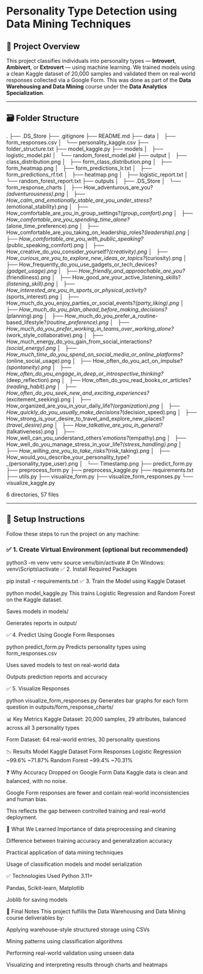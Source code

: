 # Personality Type Detection using Data Mining Techniques

## 🧠 Project Overview
This project classifies individuals into personality types — **Introvert**, **Ambivert**, or **Extrovert** — using machine learning. We trained models using a clean Kaggle dataset of 20,000 samples and validated them on real-world responses collected via a Google Form. This was done as part of the **Data Warehousing and Data Mining** course under the **Data Analytics Specialization**.

---

## 🗃️ Folder Structure
.
├── .DS_Store
├── .gitignore
├── README.md
├── data
│   ├── form_responses.csv
│   └── personality_kaggle.csv
├── folder_structure.txt
├── model_kaggle.py
├── models
│   ├── logistic_model.pkl
│   └── random_forest_model.pkl
├── output
│   ├── class_distribution.png
│   ├── form_class_distribution.png
│   ├── form_heatmap.png
│   ├── form_predictions_lr.txt
│   ├── form_predictions_rf.txt
│   ├── heatmap.png
│   ├── logistic_report.txt
│   └── random_forest_report.txt
├── outputs
│   ├── .DS_Store
│   └── form_response_charts
│       ├── How_adventurous_are_you?_(adventurousness).png
│       ├── How_calm_and_emotionally_stable_are_you_under_stress?_(emotional_stability).png
│       ├── How_comfortable_are_you_in_group_settings?_(group_comfort).png
│       ├── How_comfortable_are_you_spending_time_alone?_(alone_time_preference).png
│       ├── How_comfortable_are_you_taking_on_leadership_roles?_(leadership).png
│       ├── How_comfortable_are_you_with_public_speaking?_(public_speaking_comfort).png
│       ├── How_creative_do_you_consider_yourself?_(creativity).png
│       ├── How_curious_are_you_to_explore_new_ideas_or_topics?_(curiosity).png
│       ├── How_frequently_do_you_use_gadgets_or_tech_devices?_(gadget_usage).png
│       ├── How_friendly_and_approachable_are_you?_(friendliness).png
│       ├── How_good_are_your_active_listening_skills?_(listening_skill).png
│       ├── How_interested_are_you_in_sports_or_physical_activity?_(sports_interest).png
│       ├── How_much_do_you_enjoy_parties_or_social_events?_(party_liking).png
│       ├── How_much_do_you_plan_ahead_before_making_decisions?_(planning).png
│       ├── How_much_do_you_prefer_a_routine-based_lifestyle?_(routine_preference).png
│       ├── How_much_do_you_prefer_working_in_teams_over_working_alone?_(work_style_collaborative).png
│       ├── How_much_energy_do_you_gain_from_social_interactions?_(social_energy).png
│       ├── How_much_time_do_you_spend_on_social_media_or_online_platforms?_(online_social_usage).png
│       ├── How_often_do_you_act_on_impulse?_(spontaneity).png
│       ├── How_often_do_you_engage_in_deep_or_introspective_thinking?_(deep_reflection).png
│       ├── How_often_do_you_read_books_or_articles?_(reading_habit).png
│       ├── How_often_do_you_seek_new_and_exciting_experiences?_(excitement_seeking).png
│       ├── How_organized_are_you_in_your_daily_life?_(organization).png
│       ├── How_quickly_do_you_usually_make_decisions?_(decision_speed).png
│       ├── How_strong_is_your_desire_to_travel_and_explore_new_places?_(travel_desire).png
│       ├── How_talkative_are_you_in_general?_(talkativeness).png
│       ├── How_well_can_you_understand_others'_emotions?_(empathy).png
│       ├── How_well_do_you_manage_stress_in_your_life?_(stress_handling).png
│       ├── How_willing_are_you_to_take_risks?_(risk_taking).png
│       ├── How_would_you_describe_your_personality_type?_(personality_type_user).png
│       └── Timestamp.png
├── predict_form.py
├── preprocess_form.py
├── preprocess_kaggle.py
├── requirements.txt
├── utils.py
├── visualize_form.py
├── visualize_form_responses.py
└── visualize_kaggle.py

6 directories, 57 files


---

## 🔧 Setup Instructions

Follow these steps to run the project on any machine:

### ✅ 1. Create Virtual Environment (optional but recommended)

python3 -m venv venv
source venv/bin/activate  # On Windows: venv\Scripts\activate
✅ 2. Install Required Packages

pip install -r requirements.txt
✅ 3. Train the Model using Kaggle Dataset

python model_kaggle.py
This trains Logistic Regression and Random Forest on the Kaggle dataset.

Saves models in models/

Generates reports in output/

✅ 4. Predict Using Google Form Responses

python predict_form.py
Predicts personality types using form_responses.csv

Uses saved models to test on real-world data

Outputs prediction reports and accuracy

✅ 5. Visualize Responses

python visualize_form_responses.py
Generates bar graphs for each form question in outputs/form_response_charts/

📊 Key Metrics
Kaggle Dataset: 20,000 samples, 29 attributes, balanced across all 3 personality types

Form Dataset: 64 real-world entries, 30 personality questions

📉 Results
Model	Kaggle Dataset	Form Responses
Logistic Regression	~99.6%	~71.87%
Random Forest	~99.4%	~70.31%

❓ Why Accuracy Dropped on Google Form Data
Kaggle data is clean and balanced, with no noise.

Google Form responses are fewer and contain real-world inconsistencies and human bias.

This reflects the gap between controlled training and real-world deployment.

📌 What We Learned
Importance of data preprocessing and cleaning

Difference between training accuracy and generalization accuracy

Practical application of data mining techniques

Usage of classification models and model serialization

✅ Technologies Used
Python 3.11+

Pandas, Scikit-learn, Matplotlib

Joblib for saving models

🏁 Final Notes
This project fulfills the Data Warehousing and Data Mining course deliverables by:

Applying warehouse-style structured storage using CSVs

Mining patterns using classification algorithms

Performing real-world validation using unseen data

Visualizing and interpreting results through charts and heatmaps


